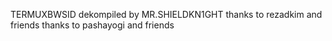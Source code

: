 TERMUXBWSID
dekompiled by MR.SHIELDKN1GHT
thanks to rezadkim and friends
thanks to pashayogi and friends

